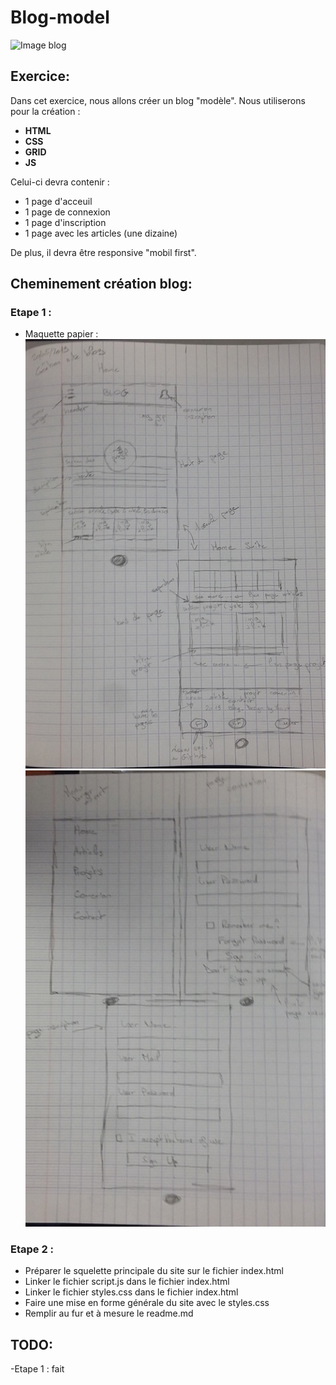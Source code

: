 # Blog-model  

![Image blog](https://www.typewolf.com/assets/blog/previews/typewolf-2018-11-01.png)

## Exercice:  

Dans cet exercice, nous allons créer un blog "modèle".
Nous utiliserons pour la création :  
- **HTML**
- **CSS**
- **GRID**
- **JS**

Celui-ci devra contenir :  
- 1 page d'acceuil
- 1 page de connexion
- 1 page d'inscription
- 1 page avec les articles (une dizaine)

De plus, il devra être responsive "mobil first".

## Cheminement création blog: 

### Etape 1 :  

- Maquette papier :  
![image maquette 1](assets/ressource/maquette_1.jpg)
![image maquette 2](assets/ressource/maquette_2.jpg)


### Etape 2 :  

- Préparer le squelette principale du site sur le fichier index.html
- Linker le fichier script.js dans le fichier index.html
- Linker le fichier styles.css dans le fichier index.html
- Faire une mise en forme générale du site avec le styles.css
- Remplir au fur et à mesure le readme.md


## TODO: 

-Etape 1 : fait
  
  

